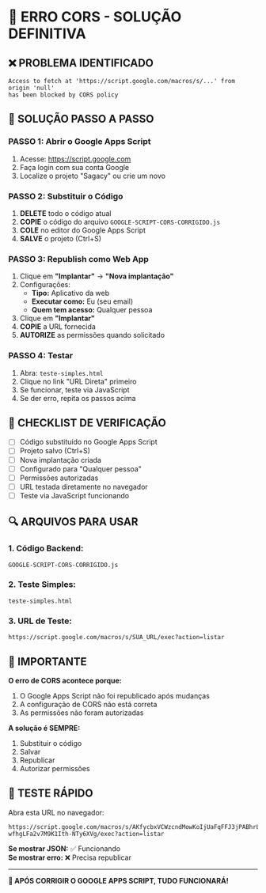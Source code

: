 # 🚨 ERRO CORS - SOLUÇÃO DEFINITIVA

## ❌ **PROBLEMA IDENTIFICADO**
```
Access to fetch at 'https://script.google.com/macros/s/...' from origin 'null' 
has been blocked by CORS policy
```

## 🔧 **SOLUÇÃO PASSO A PASSO**

### **PASSO 1: Abrir o Google Apps Script**
1. Acesse: https://script.google.com
2. Faça login com sua conta Google
3. Localize o projeto "Sagacy" ou crie um novo

### **PASSO 2: Substituir o Código**
1. **DELETE** todo o código atual
2. **COPIE** o código do arquivo `GOOGLE-SCRIPT-CORS-CORRIGIDO.js`
3. **COLE** no editor do Google Apps Script
4. **SALVE** o projeto (Ctrl+S)

### **PASSO 3: Republish como Web App**
1. Clique em **"Implantar"** → **"Nova implantação"**
2. Configurações:
   - **Tipo:** Aplicativo da web
   - **Executar como:** Eu (seu email)
   - **Quem tem acesso:** Qualquer pessoa
3. Clique em **"Implantar"**
4. **COPIE** a URL fornecida
5. **AUTORIZE** as permissões quando solicitado

### **PASSO 4: Testar**
1. Abra: `teste-simples.html`
2. Clique no link "URL Direta" primeiro
3. Se funcionar, teste via JavaScript
4. Se der erro, repita os passos acima

## 🎯 **CHECKLIST DE VERIFICAÇÃO**

- [ ] Código substituído no Google Apps Script
- [ ] Projeto salvo (Ctrl+S)
- [ ] Nova implantação criada
- [ ] Configurado para "Qualquer pessoa"
- [ ] Permissões autorizadas
- [ ] URL testada diretamente no navegador
- [ ] Teste via JavaScript funcionando

## 🔍 **ARQUIVOS PARA USAR**

### **1. Código Backend:**
```
GOOGLE-SCRIPT-CORS-CORRIGIDO.js
```

### **2. Teste Simples:**
```
teste-simples.html
```

### **3. URL de Teste:**
```
https://script.google.com/macros/s/SUA_URL/exec?action=listar
```

## 🚨 **IMPORTANTE**

**O erro de CORS acontece porque:**
1. O Google Apps Script não foi republicado após mudanças
2. A configuração de CORS não está correta
3. As permissões não foram autorizadas

**A solução é SEMPRE:**
1. Substituir o código
2. Salvar
3. Republicar
4. Autorizar permissões

## 🧪 **TESTE RÁPIDO**

Abra esta URL no navegador:
```
https://script.google.com/macros/s/AKfycbxVCWzcndMowKoIjUaFqFFJ3jPABhrLvjco8G8XupUU-wfhgLFa2v7M9K1Ith-NTy6XVg/exec?action=listar
```

**Se mostrar JSON:** ✅ Funcionando  
**Se mostrar erro:** ❌ Precisa republicar

---

**🎯 APÓS CORRIGIR O GOOGLE APPS SCRIPT, TUDO FUNCIONARÁ!**
